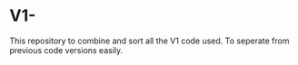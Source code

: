 # V1-
This repository to combine and sort all the V1 code used. To seperate from previous code versions easily.
